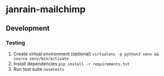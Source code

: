 # janrain-mailchimp

## Development

### Testing

1. Create virtual environment (optional) `virtualenv -p python3 venv && source venv/bin/activate`
1. Install dependencies `pip install -r requirements.txt`
1. Run test suite `nosetests`
